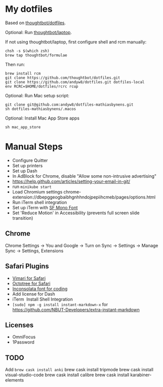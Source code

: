 # My dotfiles

Based on [thoughtbot/dotfiles](https://github.com/thoughtbot/dotfiles).

Optional: Run [thoughtbot/laptop](https://github.com/thoughtbot/laptop).

If not using thoughtbot/laptop, first configure shell and rcm manually:

```
chsh -s $(which zsh)
brew tap thoughtbot/formulae
```

Then run:
```
brew install rcm
git clone https://github.com/thoughtbot/dotfiles.git
git clone https://github.com/andyw8/dotfiles.git dotfiles-local
env RCRC=$HOME/dotfiles/rcrc rcup
```

Optional: Run Mac setup script:
```
git clone git@github.com:andyw8/dotfiles-mathiasbynens.git
sh dotfiles-mathiasbynens/.macos
```

Optional: Install Mac App Store apps
```
sh mac_app_store
```

# Manual Steps

* Configure Quitter
* Set up printers
* Set up Dash
* In AdBlock for Chrome, disable "Allow some non-intrusive advertising"
* https://help.github.com/articles/setting-your-email-in-git/
* run `minikube start`
* Load Chromium settings chrome-extension://dbepggeogbaibhgnhhndojpepiihcmeb/pages/options.html
* Run iTerm shell integration
* Set up iTerm with [SF Mono Font](https://developer.apple.com/fonts/)
* Set 'Reduce Motion' in Accessibility (prevents full screen slide transition)

## Chrome

Chrome Settings -> You and Google -> Turn on Sync -> Settings -> Manage Sync -> Settings, Extensions

## Safari Plugins

* [Vimari for Safari](https://github.com/guyht/vimari/releases/latest)
* [Octotree for Safari](https://github.com/buunguyen/octotree)
* [Inconsolata font for coding](https://www.google.com/fonts#UsePlace:use/Collection:Inconsolata)
* Add license for Dash
* iTerm ­ Install Shell Integration
* `[sudo] npm -g install instant-markdown-x` for https://github.com/NBUT-Developers/extra-instant-markdown

## Licenses

* OmniFocus
* 1Password

## TODO

Add `brew cask install anki`
brew cask install tripmode
brew cask install visual-studio-code
brew cask install calibre
brew cask install karabiner-elements
